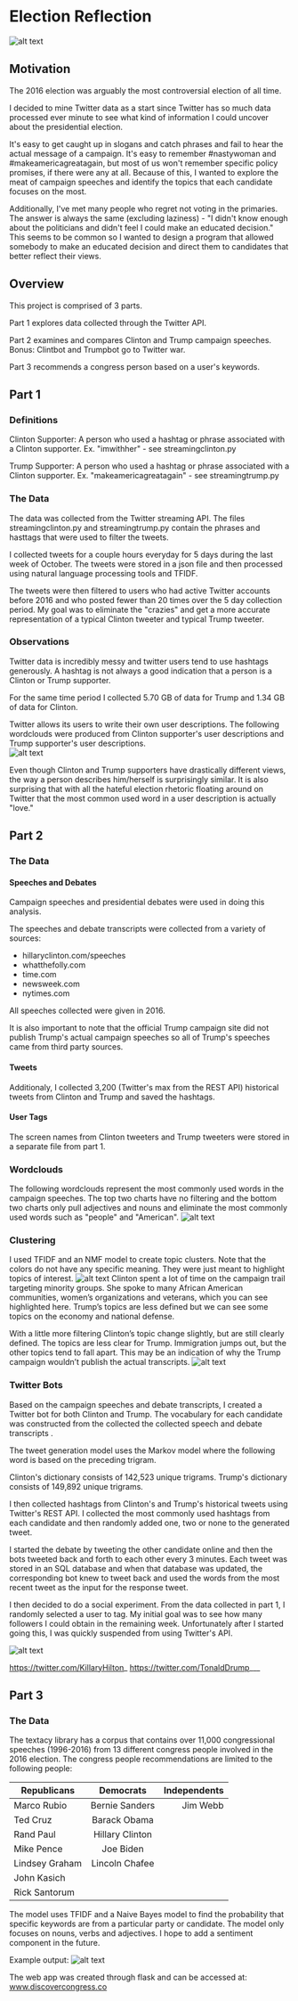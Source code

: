 # Election Reflection

![alt text](/images/trump_clinton.png)


## Motivation

The 2016 election was arguably the most controversial election of all time.  

I decided to mine Twitter data as a start since Twitter has so much data processed ever minute to see what kind of information I could uncover about the presidential election.

It's easy to get caught up in slogans and catch phrases and fail to hear the actual message of a campaign.  It's easy to remember #nastywoman and #makeamericagreatagain, but most of us won't remember specific policy promises, if there were any at all.  Because of this, I wanted to explore the meat of campaign speeches and identify the topics that each candidate focuses on the most.  

Additionally, I've met many people who regret not voting in the primaries.  The answer is always the same (excluding laziness) - "I didn't know enough about the politicians and didn't feel I could make an educated decision."  This seems to be common so I wanted to design a program that allowed somebody to make an educated decision and direct them to candidates that better reflect their views.  


## Overview

This project is comprised of 3 parts.  

Part 1 explores data collected through the Twitter API.  

Part 2 examines and compares Clinton and Trump campaign speeches.  Bonus: Clintbot and Trumpbot go to Twitter war.  

Part 3 recommends a congress person based on a user's keywords.

## Part 1

### Definitions
Clinton Supporter:  A person who used a hashtag or phrase associated with a Clinton supporter.  Ex. "imwithher" - see streamingclinton.py

Trump Supporter:  A person who used a hashtag or phrase associated with a Clinton supporter.  Ex. "makeamericagreatagain" - see streamingtrump.py

### The Data
The data was collected from the Twitter streaming API. The files streamingclinton.py and streamingtrump.py contain the phrases and hasttags that were used to filter the tweets.

I collected tweets for a couple hours everyday for 5 days during the last week of October.  The tweets were stored in a json file and then processed using natural language processing tools and TFIDF.

The tweets were then filtered to users who had active Twitter accounts before 2016 and who posted fewer than 20 times over the 5 day collection period.  My goal was to eliminate the "crazies" and get a more accurate representation of a typical Clinton tweeter and typical Trump tweeter.  


### Observations
Twitter data is incredibly messy and twitter users tend to use hashtags generously.  A hashtag is not always a good indication that a person is a Clinton or Trump supporter.

For the same time period I collected 5.70 GB of data for Trump and 1.34 GB of data for Clinton.

Twitter allows its users to write their own user descriptions.  The following wordclouds were produced from Clinton supporter's user descriptions and Trump supporter's user descriptions.  
![alt text](/images/combined_twitter.png)

Even though Clinton and Trump supporters have drastically different views, the way a person describes him/herself is surprisingly similar.  It is also surprising that with all the hateful election rhetoric floating around on Twitter that the most common used word in a user description is actually "love."




## Part 2

### The Data

#### Speeches and Debates
Campaign speeches and presidential debates were used in doing this analysis.

The speeches and debate transcripts were collected from a variety of sources:
  - hillaryclinton.com/speeches
  - whatthefolly.com
  - time.com
  - newsweek.com
  - nytimes.com

All speeches collected were given in 2016.  

It is also important to note that the official Trump campaign site did not publish Trump's actual campaign speeches so all of Trump's speeches came from third party sources.


#### Tweets
Additionaly, I collected 3,200 (Twitter's max from the REST API) historical tweets from Clinton and Trump and saved the hashtags.  

#### User Tags
The screen names from Clinton tweeters and Trump tweeters were stored in a separate file from part 1.


### Wordclouds
The following wordclouds represent the most commonly used words in the campaign speeches.  The top two charts have no filtering and the bottom two charts only pull adjectives and nouns and eliminate the most commonly used words such as "people" and "American".
![alt text](/images/wordclouds.png)



### Clustering
I used TFIDF and an NMF model to create topic clusters.  Note that the colors do not have any specific meaning.  They were just meant to highlight topics of interest.
![alt text](/images/termiteplots.png)
Clinton spent a lot of time on the campaign trail targeting minority groups.  She spoke to many African American communities, women’s organizations and veterans, which you can see highlighted here. Trump’s topics are less defined but we can see some topics on the economy and national defense.

With a little more filtering Clinton’s topic change slightly, but are still clearly defined.  The topics are less clear for Trump. Immigration jumps out, but the other topics tend to fall apart.  This may be an indication of why the Trump campaign wouldn’t publish the actual transcripts.
![alt text](/images/termiteplots2.png)



### Twitter Bots
Based on the campaign speeches and debate transcripts, I created a Twitter bot for both Clinton and Trump.  The vocabulary for each candidate was constructed from the collected the collected speech and debate transcripts .

The tweet generation model uses the Markov model where the following word is based on the preceding trigram.

Clinton's dictionary consists of 142,523 unique trigrams.
Trump's dictionary consists of 149,892 unique trigrams.


I then collected hashtags from Clinton's and Trump's historical tweets using Twitter's REST API.  I collected the most commonly used hashtags from each candidate and then randomly added one, two or none to the generated tweet.


 I started the debate by tweeting the other candidate online and then the bots tweeted back and forth to each other every 3 minutes.   Each tweet was stored in an SQL database and when that database was updated, the corresponding bot knew to tweet back and used the words from the most recent tweet as the input for the response tweet.

I then decided to do a social experiment. From the data collected in part 1, I randomly selected a user to tag.  My initial goal was to see how many followers I could obtain in the remaining week.  Unfortunately after I started going this, I was quickly suspended from using Twitter's API.


![alt text](/images/twitterwar.png)


https://twitter.com/KillaryHilton_
https://twitter.com/TonaldDrump___


## Part 3

### The Data
The textacy library has a corpus that contains over 11,000 congressional speeches (1996-2016) from 13 different congress people involved in the 2016 election. The congress people recommendations are limited to the following people:


| Republicans   |Democrats      | Independents |
| ------------- |:-------------:| -----:|
| Marco Rubio   | Bernie Sanders | Jim Webb |
| Ted Cruz    | Barack Obama     |    |
| Rand Paul | Hillary Clinton      |   |
| Mike Pence | Joe Biden    |     |
| Lindsey Graham |Lincoln Chafee   |    |
| John Kasich |       |     |
| Rick Santorum |      |     |   |

The model uses TFIDF and a Naive Bayes model to find the probability that specific keywords are from a particular party or candidate.  The model only focuses on nouns, verbs and adjectives.  I hope to add a sentiment component in the future.  

Example output:
![alt text](/images/website.png)


The web app was created through flask and can be accessed at:  www.discovercongress.co
